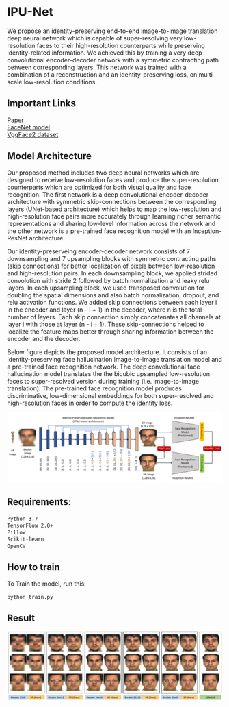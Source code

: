 # IPU-Net
<p>
We propose an identity-preserving end-to-end image-to-image translation deep neural network which is capable of super-resolving very low-resolution faces to their high-resolution counterparts while preserving identity-related information. We achieved this by training a very deep convolutional encoder-decoder network with a symmetric contracting path between corresponding layers. This network was trained with a combination of a reconstruction and an identity-preserving loss, on multi-scale low-resolution conditions.
</p>


## Important Links
[Paper](https://arxiv.org/abs/2010.12249) </br>
[FaceNet model](https://drive.google.com/drive/folders/12aMYASGCKvDdkygSv1yQq8ns03AStDO_) </br>
[VggFace2 dataset](https://academictorrents.com/details/535113b8395832f09121bc53ac85d7bc8ef6fa5b) </br>

## Model Architecture
<p>
Our proposed method includes two deep neural networks which are designed to receive low-resolution faces and produce the super-resolution counterparts which are optimized for both visual quality and face recognition. The first network is a deep convolutional encoder-decoder architecture with symmetric skip-connections between the corresponding layers (UNet-based architecture) which helps to map the low-resolution and high-resolution face pairs more accurately through learning richer semantic representations and sharing low-level information across the network and the other network is a pre-trained face recognition model with an Inception-ResNet  architecture. </br>

Our identity-preserveing encoder-decoder network consists of 7 downsampling and 7 upsampling blocks with symmetric contracting paths (skip connections) for better localization of pixels between low-resolution and high-resolution pairs. In each downsampling block, we applied strided convolution with stride 2 followed by batch normalization and leaky relu layers. In each upsampling block, we used transposed convolution for doubling the spatial dimensions and also batch normalization, dropout, and relu activation functions. We added skip connections between each layer i in the encoder and layer (n - i + 1) in the decoder, where n is the total number of layers. Each skip connection simply concatenates all channels at layer i with those at layer (n - i + 1). These skip-connections helped to localize the feature maps better through sharing information between the encoder and the decoder.

Below figure depicts the proposed model architecture. It consists of an identity-preserving face hallucination image-to-image translation model and a pre-trained face recognition network. The deep convolutional face hallucination model translates the the bicubic upsampled low-resolution faces to super-resolved version during training (i.e. image-to-image translation). The pre-trained face recognition model produces discriminative, low-dimensional embeddings for both super-resolved and high-resolution faces in order to compute the identity loss.
</p>

<p align="center">
  <img src="figures/model.png">
</p>


## Requirements: 
```
Python 3.7
TensorFlow 2.0+
Pillow
Scikit-learn
OpenCV
```

## How to train
To Train the model, run this:
```
python train.py
```

## Result

<p align="center">
  <img src="figures/ar_result.png">
</p>
